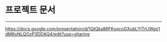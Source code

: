 # 프로젝트 문서
---
https://docs.google.com/presentation/d/1QtQkaMlFKyqcoGXubLYITrUWgz1dMKoNLQOzP3DDAQ4/edit?usp=sharing
